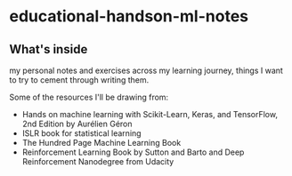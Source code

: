 # educational-handson-ml-notes

## What's inside
my personal notes and exercises across my learning journey, things I want to try to cement through writing them.

Some of the resources I'll be drawing from: 
* Hands on machine learning with Scikit-Learn, Keras, and TensorFlow, 2nd Edition by Aurélien Géron
* ISLR book for statistical learning
* The Hundred Page Machine Learning Book
* Reinforcement Learning Book by Sutton and Barto and Deep Reinforcement Nanodegree from Udacity


